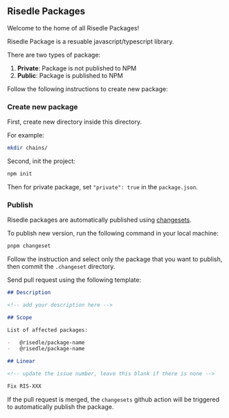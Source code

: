 ## Risedle Packages

Welcome to the home of all Risedle Packages!

Risedle Package is a resuable javascript/typescript library.

There are two types of package:

1. **Private**: Package is not published to NPM
2. **Public**: Package is published to NPM

Follow the following instructions to create new package:

### Create new package

First, create new directory inside this directory.

For example:

```sh
mkdir chains/
```

Second, init the project:

```sh
npm init
```

Then for private package, set `"private": true` in the `package.json`.

### Publish

Risedle packages are automatically published using
[changesets](https://github.com/changesets/changesets).

To publish new version, run the following command in your local machine:

```sh
pnpm changeset
```

Follow the instruction and select only the package that you want to publish,
then commit the `.changeset` directory.

Send pull request using the following template:

```markdown
## Description

<!-- add your description here -->

## Scope

List of affected packages:

-   @risedle/package-name
-   @risedle/package-name

## Linear

<!-- update the issue number, leave this blank if there is none -->

Fix RIS-XXX
```

If the pull request is merged, the `changesets` github action will be triggered
to automatically publish the package.
